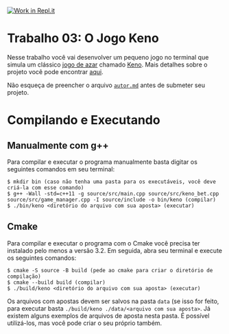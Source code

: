 [![Work in Repl.it](https://classroom.github.com/assets/work-in-replit-14baed9a392b3a25080506f3b7b6d57f295ec2978f6f33ec97e36a161684cbe9.svg)](https://classroom.github.com/online_ide?assignment_repo_id=433779&assignment_repo_type=GroupAssignmentRepo)

# Trabalho 03: O Jogo Keno
Nesse trabalho você vai desenvolver um pequeno jogo no terminal que simula um clássico [jogo de azar](https://pt.wikipedia.org/wiki/Jogo_de_azar) chamado [Keno](https://en.wikipedia.org/wiki/Keno).
Mais detalhes sobre o projeto você pode encontrar [aqui](docs/projeto_keno.pdf).

Não esqueça de preencher o arquivo [`autor.md`](author.md) antes de submeter seu projeto.

# Compilando e Executando

## Manualmente com g++

Para compilar e executar o programa manualmente basta digitar os seguintes comandos em seu terminal:

```
$ mkdir bin (caso não tenha uma pasta para os executáveis, você deve criá-la com esse comando)
$ g++ -Wall -std=c++11 -g source/src/main.cpp source/src/keno_bet.cpp source/src/game_manager.cpp -I source/include -o bin/keno (compilar)
$ ./bin/keno <diretório do arquivo com sua aposta> (executar)
```

## Cmake

Para compilar e executar o programa com o Cmake você precisa ter instalado pelo menos a versão 3.2. Em seguida, abra seu terminal e execute os seguintes comandos:

```
$ cmake -S source -B build (pede ao cmake para criar o diretório de compilação)
$ cmake --build build (compilar)
$ ./build/keno <diretório do arquivo com sua aposta> (executar)
```

Os arquivos com apostas devem ser salvos na pasta `data` (se isso for feito, para executar basta `./build/keno ./data/<arquivo com sua aposta>`. Já existem alguns exemplos de arquivos de aposta nesta pasta. É possível utilizá-los, mas você pode criar o seu próprio também.